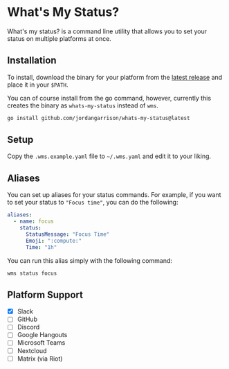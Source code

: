 # What's My Status?

What's my status? is a command line utility that allows you to set your status on multiple platforms at once.

## Installation

To install, download the binary for your platform from the [latest release](https://github.com/jordangarrison/whats-my-status/releases) and place it in your `$PATH`.

You can of course install from the go command, however, currently this creates the binary as `whats-my-status` instead of `wms`.

```sh
go install github.com/jordangarrison/whats-my-status@latest
```

## Setup

Copy the `.wms.example.yaml` file to `~/.wms.yaml` and edit it to your liking.

## Aliases

You can set up aliases for your status commands. For example, if you want to set your status to `"Focus time"`, you can do the following:

```yaml
aliases:
  - name: focus
    status:
      StatusMessage: "Focus Time"
      Emoji: ":compute:"
      Time: "1h"
```

You can run this alias simply with the following command:

```sh
wms status focus
```

## Platform Support

- [x] Slack
- [ ] GitHub
- [ ] Discord
- [ ] Google Hangouts
- [ ] Microsoft Teams
- [ ] Nextcloud
- [ ] Matrix (via Riot)